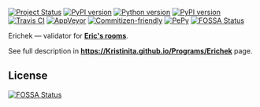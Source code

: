 [![Project Status](https://www.repostatus.org/badges/latest/active.svg)](http://www.repostatus.org/#active) [![PyPI version](https://badge.fury.io/py/erichek.svg)](https://badge.fury.io/py/erichek) [![Python version](https://img.shields.io/pypi/pyversions/erichek.svg?style=plastic)](https://img.shields.io/pypi/pyversions/erichek.svg?style=plastic) [![PyPI version](https://img.shields.io/pypi/wheel/erichek.svg?style=plastic)](https://img.shields.io/pypi/pyversions/erichek.svg?style=plastic) [![Travis CI](https://travis-ci.org/Kristinita/Erichek.svg?branch=master)](https://travis-ci.org/Kristinita/Erichek) [![AppVeyor](https://ci.appveyor.com/api/projects/status/gscnxa6gj2oej1gn?svg=true)](https://ci.appveyor.com/project/Kristinita/erichek) [![Commitizen-friendly](https://img.shields.io/badge/commitizen-friendly-brightgreen.svg?style=plastic)](http://commitizen.github.io/cz-cli/) [![PePy](https://pepy.tech/badge/erichek)](https://pepy.tech/project/erichek)
[![FOSSA Status](https://app.fossa.com/api/projects/git%2Bgithub.com%2FKristinita%2FErichek.svg?type=shield)](https://app.fossa.com/projects/git%2Bgithub.com%2FKristinita%2FErichek?ref=badge_shield)

Erichek — validator for [**Eric's rooms**](https://github.com/Kristinita/Erics-Green-Room).

See full description in **<https://Kristinita.github.io/Programs/Erichek>** page.


## License
[![FOSSA Status](https://app.fossa.com/api/projects/git%2Bgithub.com%2FKristinita%2FErichek.svg?type=large)](https://app.fossa.com/projects/git%2Bgithub.com%2FKristinita%2FErichek?ref=badge_large)